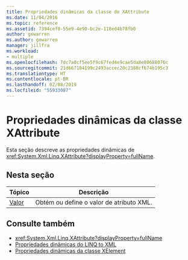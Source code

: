 ```yaml
---
title: Propriedades dinâmicas da classe de XAttribute
ms.date: 11/04/2016
ms.topic: reference
ms.assetid: 7394cef0-55e9-4e90-bc2e-118ed4b78fb0
author: gewarren
ms.author: gewarren
manager: jillfra
ms.workload:
- multiple
ms.openlocfilehash: 7dc7a0cf5ee5f9c67fed4e9cae5da8e80688076c
ms.sourcegitcommit: 21d667104199c2493accec20c2388cf674b195c3
ms.translationtype: HT
ms.contentlocale: pt-BR
ms.lasthandoff: 02/08/2019
ms.locfileid: "55933087"
---
```

# <a name="xattribute-class-dynamic-properties"></a>Propriedades dinâmicas da classe XAttribute

Esta seção descreve as propriedades dinâmicas de <xref:System.Xml.Linq.XAttribute?displayProperty=fullName>.

## <a name="in-this-section"></a>Nesta seção

|Tópico|Descrição|
|-----------|-----------------|
|[Valor](../designers/value-xattribute-dynamic-property.md)|Obtém ou define o valor de atributo XML.|

## <a name="see-also"></a>Consulte também

- <xref:System.Xml.Linq.XAttribute?displayProperty=fullName>
- [Propriedades dinâmicas do LINQ to XML](../designers/linq-to-xml-dynamic-properties.md)
- [Propriedades dinâmicas da classe XElement](../designers/xelement-class-dynamic-properties.md)